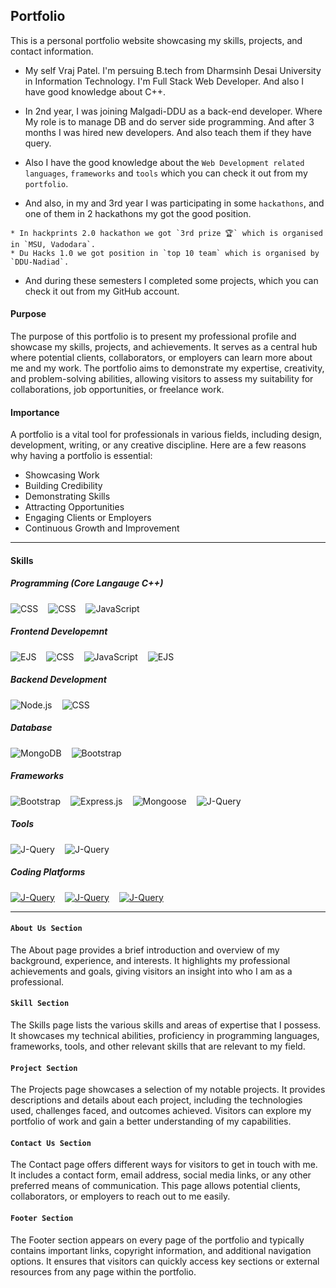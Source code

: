 ## Portfolio
This is a personal portfolio website showcasing my skills, projects, and contact information.

* My self Vraj Patel. I'm persuing B.tech from Dharmsinh Desai University in Information Technology.
I'm Full Stack Web Developer. And also I have good knowledge about C++.

* In 2nd year, I was joining Malgadi-DDU as a back-end developer. Where My role is to manage DB and do server side programming. And after 3 months I was hired new developers. And also teach them if they have query.

* Also I have the good knowledge about the `Web Development related languages`, `frameworks` and `tools` which you can check it out from my `portfolio`.

* And also, in my and 3rd year I was participating in some `hackathons`, and one of them in 2 hackathons my got the good position. 

```
* In hackprints 2.0 hackathon we got `3rd prize 🏆` which is organised in `MSU, Vadodara`.
* Du Hacks 1.0 we got position in `top 10 team` which is organised by `DDU-Nadiad`.
```

* And during these semesters I completed some projects, which you can check it out from my GitHub account.


#### Purpose
The purpose of this portfolio is to present my professional profile and showcase my skills, projects, and achievements. It serves as a central hub where potential clients, collaborators, or employers can learn more about me and my work. The portfolio aims to demonstrate my expertise, creativity, and problem-solving abilities, allowing visitors to assess my suitability for collaborations, job opportunities, or freelance work.

#### Importance
A portfolio is a vital tool for professionals in various fields, including design, development, writing, or any creative discipline. Here are a few reasons why having a portfolio is essential:

* Showcasing Work
* Building Credibility
* Demonstrating Skills
* Attracting Opportunities
* Engaging Clients or Employers
* Continuous Growth and Improvement

<hr>

#### Skills

##### Programming (Core Langauge C++)


<div>
    <p style="display:flex; justify-content: start; align-items: center;">
        <img src="https://img.shields.io/badge/-C-1572B6.svg" alt="CSS" style="margin-right:1rem">
        <img src="https://img.shields.io/badge/-C++-1572B6.svg" alt="CSS" style="margin-right:1rem">
        <img src="https://img.shields.io/badge/-Java-red.svg" alt="JavaScript" style="margin-right:1rem">
    </p>
</div>

##### Frontend Developemnt

<div>
    <p style="display:flex; justify-content: start; align-items: center;">
        <img src="https://img.shields.io/badge/-HTML-1F425F.svg" alt="EJS" style="margin-right:1rem">
        <img src="https://img.shields.io/badge/-CSS-1572B6.svg" alt="CSS" style="margin-right:1rem">
        <img src="https://img.shields.io/badge/-JavaScript-black.svg" alt="JavaScript" style="margin-right:1rem">
        <img src="https://img.shields.io/badge/-EJS-1F425F.svg" alt="EJS" style="margin-right:1rem">
    </p>
</div>

##### Backend Development

<div>
    <p style="display:flex; justify-content: start; align-items: center;">
        <img src="https://img.shields.io/badge/-Node.js-darkgreen.svg" alt="Node.js" style="margin-right:1rem">
        <img src="https://img.shields.io/badge/-php-1572B6.svg" alt="CSS" style="margin-right:1rem">
    </p>
</div>


##### Database

<div>
    <p style="display:flex; justify-content: start; align-items: center;">
        <img src="https://img.shields.io/badge/-MongoDB-dargreen.svg" alt="MongoDB" style="margin-right:1rem">
         <img src="https://img.shields.io/badge/-MySQL-563D7C.svg" alt="Bootstrap" style="margin-right:1rem">
    </p>

</div>


##### Frameworks

<div>
    <p style="display:flex; justify-content: start; align-items: center;">
        <img src="https://img.shields.io/badge/-Bootstrap%205.0-563D7C.svg" alt="Bootstrap" style="margin-right:1rem">
        <img src="https://img.shields.io/badge/-Express.js-yellow.svg" alt="Express.js" style="margin-right:1rem">
        <img src="https://img.shields.io/badge/-Mongoose-green.svg" alt="Mongoose" style="margin-right:1rem">
        <img src="https://img.shields.io/badge/-AngularJs-red.svg" alt="J-Query" style="margin-right:1rem">
    </p>
</div>

##### Tools

<div>
    <p style="display:flex; justify-content: start; align-items: center;">
        <img src="https://img.shields.io/badge/-Github-black.svg" alt="J-Query" style="margin-right:1rem">
        <img src="https://img.shields.io/badge/-Postman--API-red.svg" alt="J-Query" style="margin-right:1rem">
    </p>
</div>

##### Coding Platforms

<div>
    <p style="display:flex; justify-content: start; align-items: center;">
        <a href="https://auth.geeksforgeeks.org/user/vrajpatel4801">
            <img src="https://img.shields.io/badge/-GFG-darkgreen.svg" alt="J-Query" style="margin-right:1rem">
        </a>        
        <a href="https://leetcode.com/vrajpatel010/">
            <img src="https://img.shields.io/badge/-Leetcode-black.svg" alt="J-Query" style="margin-right:1rem">
        </a>        
        <a href="https://www.hackerrank.com/vrajpatel10">
            <img src="https://img.shields.io/badge/-Hackerrank-lightgreen.svg" alt="J-Query" style="margin-right:1rem">
        </a>
    </p>
</div>

<hr>

#### `About Us Section`
The About page provides a brief introduction and overview of my background, experience, and interests. It highlights my professional achievements and goals, giving visitors an insight into who I am as a professional.

#### `Skill Section`
The Skills page lists the various skills and areas of expertise that I possess. It showcases my technical abilities, proficiency in programming languages, frameworks, tools, and other relevant skills that are relevant to my field.

#### `Project Section`
The Projects page showcases a selection of my notable projects. It provides descriptions and details about each project, including the technologies used, challenges faced, and outcomes achieved. Visitors can explore my portfolio of work and gain a better understanding of my capabilities.

#### `Contact Us Section`
The Contact page offers different ways for visitors to get in touch with me. It includes a contact form, email address, social media links, or any other preferred means of communication. This page allows potential clients, collaborators, or employers to reach out to me easily.

#### `Footer Section`
The Footer section appears on every page of the portfolio and typically contains important links, copyright information, and additional navigation options. It ensures that visitors can quickly access key sections or external resources from any page within the portfolio.
